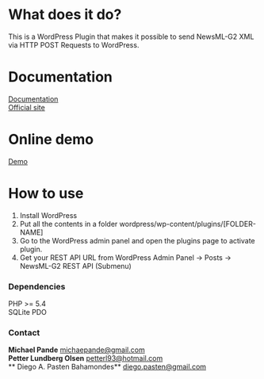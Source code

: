 # What does it do? #

This is a WordPress Plugin that makes it possible to send NewsML-G2 XML via HTTP POST Requests to WordPress.


# Documentation #
[Documentation](http://demo-nmlg2wp.rhcloud.com/documentation.php)                  
[Official site](http://demo-nmlg2wp.rhcloud.com/)

# Online demo #
[Demo](http://demo-nmlg2wp.rhcloud.com/wp)


# How to use #

1. Install WordPress
2. Put all the contents in a folder wordpress/wp-content/plugins/[FOLDER-NAME]
3. Go to the WordPress admin panel and open the plugins page to activate plugin.
4. Get your REST API URL from WordPress Admin Panel -> Posts  -> NewsML-G2 REST API (Submenu)




### Dependencies  ###

PHP >= 5.4               
SQLite PDO



### Contact ###

**Michael Pande** michaepande@gmail.com                     
**Petter Lundberg Olsen** petterl93@hotmail.com                   
** Diego A. Pasten Bahamondes** diego.pasten@gmail.com